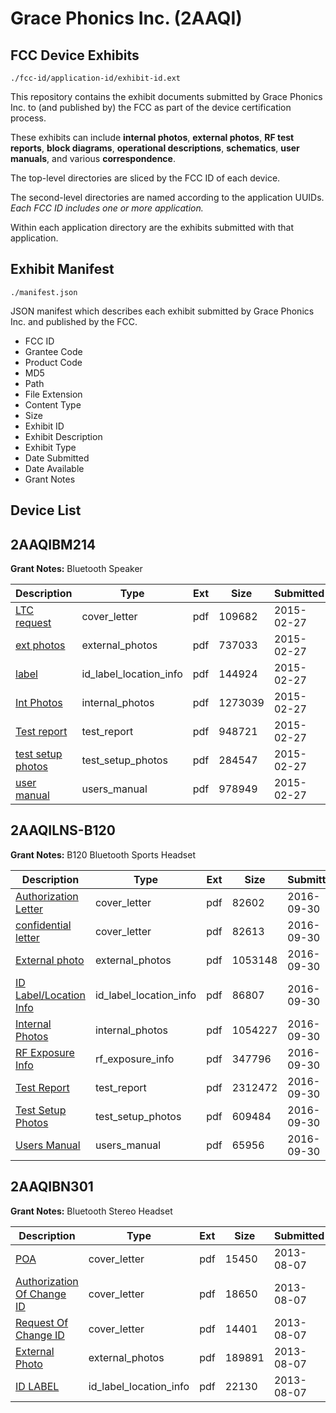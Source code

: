 # Grace Phonics Inc. (2AAQI)
## FCC Device Exhibits

```
./fcc-id/application-id/exhibit-id.ext
```

This repository contains the exhibit documents submitted by Grace Phonics Inc. to (and published by) the FCC as part of the device certification process.

These exhibits can include **internal photos**, **external photos**, **RF test reports**, **block diagrams**, **operational descriptions**, **schematics**, **user manuals**, and various **correspondence**.

The top-level directories are sliced by the FCC ID of each device.

The second-level directories are named according to the application UUIDs. *Each FCC ID includes one or more application.*

Within each application directory are the exhibits submitted with that application. 

## Exhibit Manifest

```
./manifest.json
```

JSON manifest which describes each exhibit submitted by Grace Phonics Inc. and published by the FCC.

- FCC ID
- Grantee Code
- Product Code
- MD5
- Path
- File Extension
- Content Type
- Size
- Exhibit ID
- Exhibit Description
- Exhibit Type
- Date Submitted
- Date Available
- Grant Notes

## Device List
## 2AAQIBM214
**Grant Notes:** Bluetooth Speaker

| Description | Type | Ext | Size | Submitted | Available |
| ----------- | ---- | --- | ---- | --------- | --------- |
| [LTC request](2AAQIBM214/0b0999e5d8f7904c1142acbf1777130a/2541897.pdf) | cover_letter | pdf | 109682 | 2015-02-27 | 2015-02-27 |
| [ext photos](2AAQIBM214/0b0999e5d8f7904c1142acbf1777130a/2541898.pdf) | external_photos | pdf | 737033 | 2015-02-27 | 2015-02-27 |
| [label](2AAQIBM214/0b0999e5d8f7904c1142acbf1777130a/2541900.pdf) | id_label_location_info | pdf | 144924 | 2015-02-27 | 2015-02-27 |
| [Int Photos](2AAQIBM214/0b0999e5d8f7904c1142acbf1777130a/2541899.pdf) | internal_photos | pdf | 1273039 | 2015-02-27 | 2015-02-27 |
| [Test report](2AAQIBM214/0b0999e5d8f7904c1142acbf1777130a/2541902.pdf) | test_report | pdf | 948721 | 2015-02-27 | 2015-02-27 |
| [test setup photos](2AAQIBM214/0b0999e5d8f7904c1142acbf1777130a/2541901.pdf) | test_setup_photos | pdf | 284547 | 2015-02-27 | 2015-02-27 |
| [user manual](2AAQIBM214/0b0999e5d8f7904c1142acbf1777130a/2541903.pdf) | users_manual | pdf | 978949 | 2015-02-27 | 2015-02-27 |
## 2AAQILNS-B120
**Grant Notes:** B120 Bluetooth Sports Headset

| Description | Type | Ext | Size | Submitted | Available |
| ----------- | ---- | --- | ---- | --------- | --------- |
| [Authorization Letter](2AAQILNS-B120/3f9643e1c39c8612019f58dc619744ed/3152767.pdf) | cover_letter | pdf | 82602 | 2016-09-30 | 2016-10-12 |
| [confidential letter](2AAQILNS-B120/3f9643e1c39c8612019f58dc619744ed/3152768.pdf) | cover_letter | pdf | 82613 | 2016-09-30 | 2016-10-12 |
| [External photo](2AAQILNS-B120/3f9643e1c39c8612019f58dc619744ed/3152774.pdf) | external_photos | pdf | 1053148 | 2016-09-30 | 2016-10-12 |
| [ID Label/Location Info](2AAQILNS-B120/3f9643e1c39c8612019f58dc619744ed/3152770.pdf) | id_label_location_info | pdf | 86807 | 2016-09-30 | 2016-10-12 |
| [Internal Photos](2AAQILNS-B120/3f9643e1c39c8612019f58dc619744ed/3152775.pdf) | internal_photos | pdf | 1054227 | 2016-09-30 | 2016-10-12 |
| [RF Exposure Info](2AAQILNS-B120/3f9643e1c39c8612019f58dc619744ed/3152777.pdf) | rf_exposure_info | pdf | 347796 | 2016-09-30 | 2016-10-12 |
| [Test Report](2AAQILNS-B120/3f9643e1c39c8612019f58dc619744ed/3152776.pdf) | test_report | pdf | 2312472 | 2016-09-30 | 2016-10-12 |
| [Test Setup Photos](2AAQILNS-B120/3f9643e1c39c8612019f58dc619744ed/3152773.pdf) | test_setup_photos | pdf | 609484 | 2016-09-30 | 2016-10-12 |
| [Users Manual](2AAQILNS-B120/3f9643e1c39c8612019f58dc619744ed/3152778.pdf) | users_manual | pdf | 65956 | 2016-09-30 | 2016-10-12 |
## 2AAQIBN301
**Grant Notes:** Bluetooth Stereo Headset

| Description | Type | Ext | Size | Submitted | Available |
| ----------- | ---- | --- | ---- | --------- | --------- |
| [POA](2AAQIBN301/bec85bd4d12ca0b424961907c6184cf2/2035225.pdf) | cover_letter | pdf | 15450 | 2013-08-07 | 2013-08-07 |
| [Authorization Of Change ID](2AAQIBN301/bec85bd4d12ca0b424961907c6184cf2/2035227.pdf) | cover_letter | pdf | 18650 | 2013-08-07 | 2013-08-07 |
| [Request Of Change ID](2AAQIBN301/bec85bd4d12ca0b424961907c6184cf2/2035228.pdf) | cover_letter | pdf | 14401 | 2013-08-07 | 2013-08-07 |
| [External Photo](2AAQIBN301/bec85bd4d12ca0b424961907c6184cf2/2035226.pdf) | external_photos | pdf | 189891 | 2013-08-07 | 2013-08-07 |
| [ID LABEL](2AAQIBN301/bec85bd4d12ca0b424961907c6184cf2/2035229.pdf) | id_label_location_info | pdf | 22130 | 2013-08-07 | 2013-08-07 |

